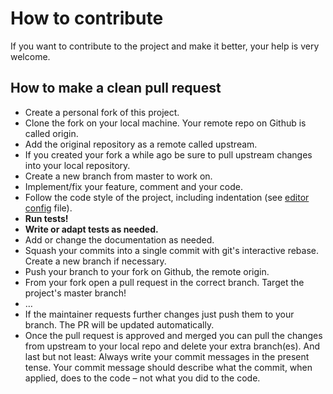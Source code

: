 # How to contribute

If you want to contribute to the project and make it better, your help is very welcome. 

## How to make a clean pull request
- Create a personal fork of this project.
- Clone the fork on your local machine. Your remote repo on Github is called origin.
- Add the original repository as a remote called upstream.
- If you created your fork a while ago be sure to pull upstream changes into your local repository.
- Create a new branch from master to work on.
- Implement/fix your feature, comment and your code.
- Follow the code style of the project, including indentation (see [editor config](.editorconfig) file).
- __Run tests!__
- __Write or adapt tests as needed.__
- Add or change the documentation as needed.
- Squash your commits into a single commit with git's interactive rebase. Create a new branch if necessary.
- Push your branch to your fork on Github, the remote origin.
- From your fork open a pull request in the correct branch. Target the project's master branch!
- …
- If the maintainer requests further changes just push them to your branch. The PR will be updated automatically.
- Once the pull request is approved and merged you can pull the changes from upstream to your local repo and delete your extra branch(es).
And last but not least: Always write your commit messages in the present tense. Your commit message should describe what the commit, when applied, does to the code – not what you did to the code.
